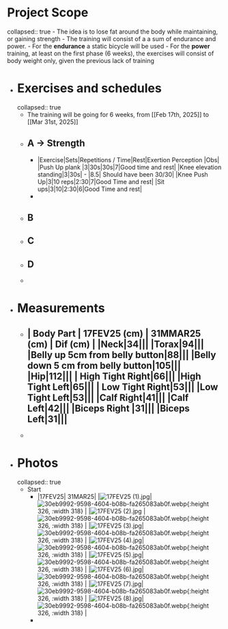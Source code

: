 # Project Scope
collapsed:: true
	- The idea is to lose fat around the body while maintaining, or gaining strength
	- The training will consist of a a sum of endurance and power.
		- For the **endurance** a static bicycle will be used
		- For the **power** training, at least on the first phase (6 weeks), the exercises will consist of body weight only, given the previous lack of training
- # Exercises and schedules
  collapsed:: true
	- The training will be going for 6 weeks, from [[Feb 17th, 2025]] to [[Mar 31st, 2025]]
	- ## A -> Strength
		- |Exercise|Sets|Repetitions / Time|Rest|Exertion Perception |Obs|
		  |Push Up plank |3|30s|30s|7|Good time and rest|
		  |Knee elevation standing|3|30s| - |8.5| Should have been 30/30|
		  |Knee Push Up|3|10 reps|2:30|7|Good Time and rest|
		  |Sit ups|3|10|2:30|6|Good Time and rest|
		-
	- ## B
	- ## C
	- ## D
	-
- # Measurements
	- | Body Part | 17FEV25 (cm) | 31MMAR25 (cm) | Dif (cm) |
	  |Neck|34|||
	  |Torax|94|||
	  |Belly up 5cm from belly button|88|||
	  |Belly down 5 cm from belly button|105|||
	  |Hip|112|||
	  | High Tight Right|66|||
	  |High Tight Left|65|||
	  | Low Tight Right|53|||
	  |Low Tight Left|53|||
	  |Calf Right|41|||
	  |Calf Left|42|||
	  |Biceps Right |31|||
	  |Biceps Left|31|||
		-
	-
- # Photos
  collapsed:: true
	- Start
		- |17FEV25| 31MAR25|
		  |![17FEV25 (1).jpg](../assets/17FEV25_(1)_1739837514963_0.jpg)| ![30eb9992-9598-4604-b08b-fa265083ab0f.webp](../assets/30eb9992-9598-4604-b08b-fa265083ab0f_1739839388176_0.webp){:height 326, :width 318} |
		  |![17FEV25 (2).jpg](../assets/17FEV25_(2)_1739837526140_0.jpg) | ![30eb9992-9598-4604-b08b-fa265083ab0f.webp](../assets/30eb9992-9598-4604-b08b-fa265083ab0f_1739839388176_0.webp){:height 326, :width 318} |
		  |![17FEV25 (3).jpg](../assets/17FEV25_(3)_1739837543724_0.jpg)| ![30eb9992-9598-4604-b08b-fa265083ab0f.webp](../assets/30eb9992-9598-4604-b08b-fa265083ab0f_1739839388176_0.webp){:height 326, :width 318} |
		  |![17FEV25 (4).jpg](../assets/17FEV25_(4)_1739837564726_0.jpg)| ![30eb9992-9598-4604-b08b-fa265083ab0f.webp](../assets/30eb9992-9598-4604-b08b-fa265083ab0f_1739839388176_0.webp){:height 326, :width 318} |
		  |![17FEV25 (5).jpg](../assets/17FEV25_(5)_1739837569988_0.jpg)| ![30eb9992-9598-4604-b08b-fa265083ab0f.webp](../assets/30eb9992-9598-4604-b08b-fa265083ab0f_1739839388176_0.webp){:height 326, :width 318} |
		  |![17FEV25 (6).jpg](../assets/17FEV25_(6)_1739837573537_0.jpg)| ![30eb9992-9598-4604-b08b-fa265083ab0f.webp](../assets/30eb9992-9598-4604-b08b-fa265083ab0f_1739839388176_0.webp){:height 326, :width 318} |
		  |![17FEV25 (7).jpg](../assets/17FEV25_(7)_1739837578171_0.jpg)| ![30eb9992-9598-4604-b08b-fa265083ab0f.webp](../assets/30eb9992-9598-4604-b08b-fa265083ab0f_1739839388176_0.webp){:height 326, :width 318} |
		  |![17FEV25 (8).jpg](../assets/17FEV25_(8)_1739837581270_0.jpg)| ![30eb9992-9598-4604-b08b-fa265083ab0f.webp](../assets/30eb9992-9598-4604-b08b-fa265083ab0f_1739839388176_0.webp){:height 326, :width 318} |
		-